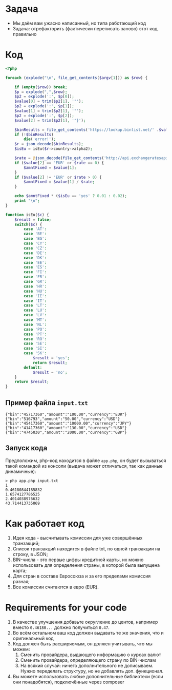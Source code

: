 # Задача

- Мы даём вам ужасно написанный, но типа работающий код
- Задача: отрефакторить (фактически переписать заново) этот код правильно


# Код

```php
<?php

foreach (explode("\n", file_get_contents($argv[1])) as $row) {

    if (empty($row)) break;
    $p = explode(",",$row);
    $p2 = explode(':', $p[0]);
    $value[0] = trim($p2[1], '"');
    $p2 = explode(':', $p[1]);
    $value[1] = trim($p2[1], '"');
    $p2 = explode(':', $p[2]);
    $value[2] = trim($p2[1], '"}');

    $binResults = file_get_contents('https://lookup.binlist.net/' .$value[0]);
    if (!$binResults)
        die('error!');
    $r = json_decode($binResults);
    $isEu = isEu($r->country->alpha2);

    $rate = @json_decode(file_get_contents('http://api.exchangeratesapi.io/v1/latest?access_key=08914569ac738cfaad9d780d06135caf'), true)['rates'][$value[2]];
    if ($value[2] == 'EUR' or $rate == 0) {
        $amntFixed = $value[1];
    }
    if ($value[2] != 'EUR' or $rate > 0) {
        $amntFixed = $value[1] / $rate;
    }

    echo $amntFixed * ($isEu == 'yes' ? 0.01 : 0.02);
    print "\n";
}

function isEu($c) {
    $result = false;
    switch($c) {
        case 'AT':
        case 'BE':
        case 'BG':
        case 'CY':
        case 'CZ':
        case 'DE':
        case 'DK':
        case 'EE':
        case 'ES':
        case 'FI':
        case 'FR':
        case 'GR':
        case 'HR':
        case 'HU':
        case 'IE':
        case 'IT':
        case 'LT':
        case 'LU':
        case 'LV':
        case 'MT':
        case 'NL':
        case 'PO':
        case 'PT':
        case 'RO':
        case 'SE':
        case 'SI':
        case 'SK':
            $result = 'yes';
            return $result;
        default:
            $result = 'no';
    }
    return $result;
}

```

## Пример файла `input.txt`

```
{"bin":"45717360","amount":"100.00","currency":"EUR"}
{"bin":"516793","amount":"50.00","currency":"USD"}
{"bin":"45417360","amount":"10000.00","currency":"JPY"}
{"bin":"41417360","amount":"130.00","currency":"USD"}
{"bin":"4745030","amount":"2000.00","currency":"GBP"}

```

## Запуск кода

Предположим, php-код находится в файле `app.php`, он будет вызываться такой командой из консоли (выдача может отличаться, так как данные динамичные):
```
> php app.php input.txt
1
0.46180844185832
1.6574127786525
2.4014038976632
43.714413735069

```

# Как работает код

1. Идея кода - высчитывать комиссии для уже совершённых транзакций;
2. Список транзакций находится в файле txt, по одной транзакции на строку, в JSON;
3. BIN-числа - это первые цифры кредитной карты, их можно использовать для определения страны, в которой была выпущена карта;
4. Для стран в составе Евросоюза и за его пределами комиссия разная;
5. Все комиссии считаются в евро (EUR).

# Requirements for your code

1. В качестве улучшения добавьте округление до центов, например вместо `0.46180...` должно получиться `0.47`.
1. Во всём остальном ваш код должен выдавать те же значения, что и оригинальный код
1. Код должен быть расширяемым, он должен учитывать, что мы можем:
    1. Сменить провайдера, выдающего информацию о курсах валют
    2. Сменить провайдера, определяющего страну по BIN-числам
    3. На всякий случай: ничего дополнительного не дописываем. Нужно переделать структуру, но не добавлять доп. функционал.
1. Вы можете использовать любые дополнительные библиотеки (если они понадобятся), подключённые через composer
